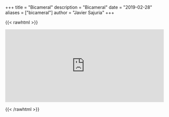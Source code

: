 +++
title = "Bicameral"
description = "Bicameral"
date = "2019-02-28"
aliases = ["bicameral"]
author = "Javier Sajuria"
+++

{{< rawhtml >}}

<iframe src="https://open.spotify.com/embed-podcast/show/7eL0L2zmrZA9BoSv2zXdzD" width="100%" height="232" frameborder="0" allowtransparency="true" allow="encrypted-media"></iframe>

{{< /rawhtml >}}
